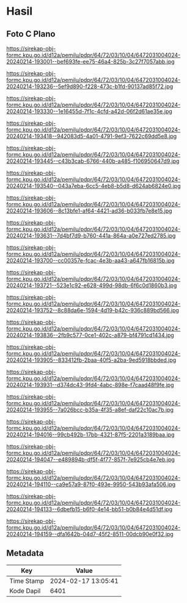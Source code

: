 # Hasil

## Foto C Plano

https://sirekap-obj-formc.kpu.go.id/d12a/pemilu/pdpr/64/72/03/10/04/6472031004024-20240214-193001--bef693fe-ee75-46a4-825b-3c27f7057abb.jpg

https://sirekap-obj-formc.kpu.go.id/d12a/pemilu/pdpr/64/72/03/10/04/6472031004024-20240214-193236--5ef9d890-f228-473c-b1fd-90137ad85f72.jpg

https://sirekap-obj-formc.kpu.go.id/d12a/pemilu/pdpr/64/72/03/10/04/6472031004024-20240214-193330--1e16455d-7f1c-4cfd-a42d-06f2d61ae35e.jpg

https://sirekap-obj-formc.kpu.go.id/d12a/pemilu/pdpr/64/72/03/10/04/6472031004024-20240214-193418--942083d5-4a01-4791-9ef3-7622c69dd5e8.jpg

https://sirekap-obj-formc.kpu.go.id/d12a/pemilu/pdpr/64/72/03/10/04/6472031004024-20240214-193445--c43b3cab-6766-440b-a485-f106950647d9.jpg

https://sirekap-obj-formc.kpu.go.id/d12a/pemilu/pdpr/64/72/03/10/04/6472031004024-20240214-193540--043a7eba-6cc5-4eb8-b5d8-d624ab6824e0.jpg

https://sirekap-obj-formc.kpu.go.id/d12a/pemilu/pdpr/64/72/03/10/04/6472031004024-20240214-193606--8c13bfe1-af64-4421-ad36-b033fb7e8e15.jpg

https://sirekap-obj-formc.kpu.go.id/d12a/pemilu/pdpr/64/72/03/10/04/6472031004024-20240214-193631--7d4bf7d9-b760-441a-864a-a0e727ed2785.jpg

https://sirekap-obj-formc.kpu.go.id/d12a/pemilu/pdpr/64/72/03/10/04/6472031004024-20240214-193700--cc00357e-fcac-4e3b-aa43-a647fb16815b.jpg

https://sirekap-obj-formc.kpu.go.id/d12a/pemilu/pdpr/64/72/03/10/04/6472031004024-20240214-193721--523e1c92-e628-499d-98db-6f6c0d1860b3.jpg

https://sirekap-obj-formc.kpu.go.id/d12a/pemilu/pdpr/64/72/03/10/04/6472031004024-20240214-193752--8c88da6e-1594-4d19-b42c-936c889bd566.jpg

https://sirekap-obj-formc.kpu.go.id/d12a/pemilu/pdpr/64/72/03/10/04/6472031004024-20240214-193836--2fb9c577-0ce1-402c-a879-bf4791cd1434.jpg

https://sirekap-obj-formc.kpu.go.id/d12a/pemilu/pdpr/64/72/03/10/04/6472031004024-20240214-193905--833412fb-2baa-40f5-a2ba-9ed5918bbded.jpg

https://sirekap-obj-formc.kpu.go.id/d12a/pemilu/pdpr/64/72/03/10/04/6472031004024-20240214-193931--d374dc43-9fd4-4abc-898e-f7caad48f9fe.jpg

https://sirekap-obj-formc.kpu.go.id/d12a/pemilu/pdpr/64/72/03/10/04/6472031004024-20240214-193955--7a026bcc-b35a-4f35-a8ef-daf22c10ac7b.jpg

https://sirekap-obj-formc.kpu.go.id/d12a/pemilu/pdpr/64/72/03/10/04/6472031004024-20240214-194016--99cb492b-17bb-4321-87f5-2201a3189baa.jpg

https://sirekap-obj-formc.kpu.go.id/d12a/pemilu/pdpr/64/72/03/10/04/6472031004024-20240214-194047--e489894b-df5f-4f77-857f-7e925cb4e7eb.jpg

https://sirekap-obj-formc.kpu.go.id/d12a/pemilu/pdpr/64/72/03/10/04/6472031004024-20240214-194110--ca9e57a9-87f0-493e-9950-543b93afa506.jpg

https://sirekap-obj-formc.kpu.go.id/d12a/pemilu/pdpr/64/72/03/10/04/6472031004024-20240214-194133--6dbefb15-b6f0-4e14-bb51-b0b84e4d51df.jpg

https://sirekap-obj-formc.kpu.go.id/d12a/pemilu/pdpr/64/72/03/10/04/6472031004024-20240214-194159--dfa1642b-04d7-45f2-8511-00dcb90e0f32.jpg


## Metadata

| Key        | Value               |
| ---------- | ------------------- |
| Time Stamp | 2024-02-17 13:05:41 |
| Kode Dapil | 6401                |



